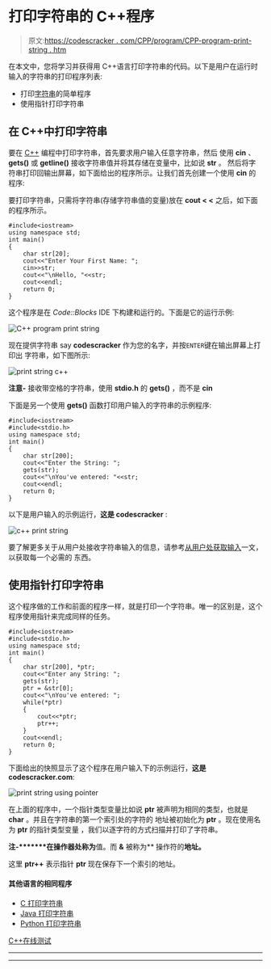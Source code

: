 # 打印字符串的 C++程序

> 原文:[https://codescracker . com/CPP/program/CPP-program-print-string . htm](https://codescracker.com/cpp/program/cpp-program-print-string.htm)

在本文中，您将学习并获得用 C++语言打印字符串的代码。以下是用户在运行时输入的字符串的打印程序列表:

*   打印[字符串](/cpp/cpp-strings.htm)的简单程序
*   使用指针打印字符串

## 在 C++中打印字符串

要在 [C++](/cpp/index.htm) 编程中打印字符串，首先要求用户输入任意字符串，然后 使用 **cin** 、 **gets()** 或 **getline()** 接收字符串值并将其存储在变量中，比如说 **str** 。 然后将字符串打印回输出屏幕，如下面给出的程序所示。让我们首先创建一个使用 **cin** 的 程序:

要打印字符串，只需将字符串(存储字符串值的变量)放在 **cout < <** 之后，如下面的程序所示。

```
#include<iostream>
using namespace std;
int main()
{
    char str[20];
    cout<<"Enter Your First Name: ";
    cin>>str;
    cout<<"\nHello, "<<str;
    cout<<endl;
    return 0;
}
```

这个程序是在 *Code::Blocks* IDE 下构建和运行的。下面是它的运行示例:

![C++ program print string](../Images/e0fa170b70722f0b0d739a85ddf50d09.png)

现在提供字符串 say **codescracker** 作为您的名字，并按`ENTER`键在输出屏幕上打印出 字符串，如下图所示:

![print string c++](../Images/77fa42285ae641531d97ac574563dcaa.png)

**注意-** 接收带空格的字符串，使用 **stdio.h** 的 **gets()** ，而不是 **cin**

下面是另一个使用 **gets()** 函数打印用户输入的字符串的示例程序:

```
#include<iostream>
#include<stdio.h>
using namespace std;
int main()
{
    char str[200];
    cout<<"Enter the String: ";
    gets(str);
    cout<<"\nYou've entered: "<<str;
    cout<<endl;
    return 0;
}
```

以下是用户输入的示例运行，**这是 codescracker** :

![c++ print string](../Images/27db21089dfe04b9ace61c9f1ae2cfa3.png)

要了解更多关于从用户处接收字符串输入的信息，请参考[从用户处获取输入](/cpp/program/cpp-program-receive-input.htm)一文，以获取每一个必需的 东西。

## 使用指针打印字符串

这个程序做的工作和前面的程序一样，就是打印一个字符串。唯一的区别是，这个程序使用指针来完成同样的任务。

```
#include<iostream>
#include<stdio.h>
using namespace std;
int main()
{
    char str[200], *ptr;
    cout<<"Enter any String: ";
    gets(str);
    ptr = &str[0];
    cout<<"\nYou've entered: ";
    while(*ptr)
    {
        cout<<*ptr;
        ptr++;
    }
    cout<<endl;
    return 0;
}
```

下面给出的快照显示了这个程序在用户输入下的示例运行，**这是 codescracker.com**:

![print string using pointer](../Images/9ffc5d821d3b7d4e7375da02c0df73b4.png)

在上面的程序中，一个指针类型变量比如说 **ptr** 被声明为相同的类型，也就是 **char** 。并且在字符串的第一个索引处的字符的 地址被初始化为 **ptr** 。现在使用名为 **ptr** 的指针类型变量 ，我们以逐字符的方式扫描并打印了字符串。

**注-*******在操作器处称为**值。而 **&** 被称为** 操作符的**地址。**

这里 **ptr++** 表示指针 **ptr** 现在保存下一个索引的地址。

#### 其他语言的相同程序

*   [C 打印字符串](/c/program/c-program-print-string.htm)
*   [Java 打印字符串](/java/program/java-program-print-string.htm)
*   [Python 打印字符串](/python/program/python-program-print-string.htm)

[C++在线测试](/exam/showtest.php?subid=3)

* * *

* * *
